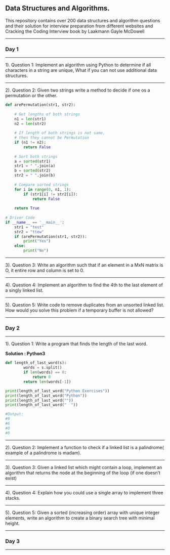 ## **Data Structures and Algorithms.**

This repository contains over 200 data structures and algorithm questions and their solution for interview preparation from different websites and Cracking the Coding Interview book by  Laakmann Gayle McDowell

---
### **Day 1**
---

1). Question 1: Implement an algorithm using Python to determine if all characters in a string are unique, What if you can not use additional data structures. 

--- 

2). Question 2: Given two strings write a method to decide if one os a permutation or the other. 


```python 
def arePermutation(str1, str2):
     
    # Get lengths of both strings
    n1 = len(str1)
    n2 = len(str2)
 
    # If length of both strings is not same,
    # then they cannot be Permutation
    if (n1 != n2):
        return False
 
    # Sort both strings
    a = sorted(str1)
    str1 = " ".join(a)
    b = sorted(str2)
    str2 = " ".join(b)
 
    # Compare sorted strings
    for i in range(0, n1, 1):
        if (str1[i] != str2[i]):
            return False
 
    return True
 
# Driver Code
if __name__ == '__main__':
    str1 = "test"
    str2 = "ttew"
    if (arePermutation(str1, str2)):
        print("Yes")
    else:
        print("No")

```

--- 

3). Question 3: Write an algorithm such that if an element in a MxN matrix is O, it entire row and column is set to 0. 


--- 
4). Question 4: Implement an algorithm to find the 4th to the last element of a singly linked list. 


--- 

5). Question 5: Write code to remove duplicates from an unsorted linked list. How would you solve this problem if a temporary buffer is not allowed? 



--- 

### **Day 2**

---
1). Question 1: Write a program that finds the length of the last word.  

**Solution : Python3** 

```python 
def length_of_last_word(s):
        words = s.split()
        if len(words) == 0:
            return 0
        return len(words[-1])

print(length_of_last_word("Python Exercises"))
print(length_of_last_word("Python"))
print(length_of_last_word(""))
print(length_of_last_word("  "))

#Output: 
#9
#6
#0
#0

```
----

2). Question 2: Implement a function to check if a linked list is a palindrome( example of a palindrome is madam). 

--- 

3). Question 3:  Given a linked list which might contain a loop, implement an algorithm that returns the node at the beginning of the loop (if one doesn’t exist)  

---


4). Question 4: Explain how you could use a single array to implement three stacks. 


---

5). Question 5: Given a sorted (increasing order) array with unique integer elements, write an algorithm to create a binary search tree with minimal height. 

---  

### **Day 3**

---











